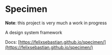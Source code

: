 # Specimen

**Note**: this project is very much a work in progress

A design system framework

Docs: [https://felixsebastian.github.io/specimen/](https://felixsebastian.github.io/specimen/)
